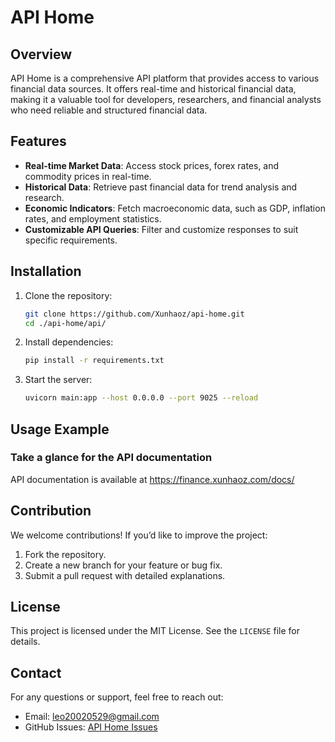 # API Home

## Overview

API Home is a comprehensive API platform that provides access to various financial data sources. It offers real-time and
historical financial data, making it a valuable tool for developers, researchers, and financial analysts who need
reliable and structured financial data.

## Features

- **Real-time Market Data**: Access stock prices, forex rates, and commodity prices in real-time.
- **Historical Data**: Retrieve past financial data for trend analysis and research.
- **Economic Indicators**: Fetch macroeconomic data, such as GDP, inflation rates, and employment statistics.
- **Customizable API Queries**: Filter and customize responses to suit specific requirements.

## Installation

1. Clone the repository:
   ```bash
   git clone https://github.com/Xunhaoz/api-home.git
   cd ./api-home/api/
   ```
2. Install dependencies:
   ```bash
   pip install -r requirements.txt
   ```
3. Start the server:
   ```bash
   uvicorn main:app --host 0.0.0.0 --port 9025 --reload
   ```

## Usage Example

### Take a glance for the API documentation

API documentation is available at https://finance.xunhaoz.com/docs/

## Contribution

We welcome contributions! If you’d like to improve the project:

1. Fork the repository.
2. Create a new branch for your feature or bug fix.
3. Submit a pull request with detailed explanations.

## License

This project is licensed under the MIT License. See the `LICENSE` file for details.

## Contact

For any questions or support, feel free to reach out:

- Email: leo20020529@gmail.com
- GitHub Issues: [API Home Issues](https://github.com/Xunhaoz/api-home/issues/new)

